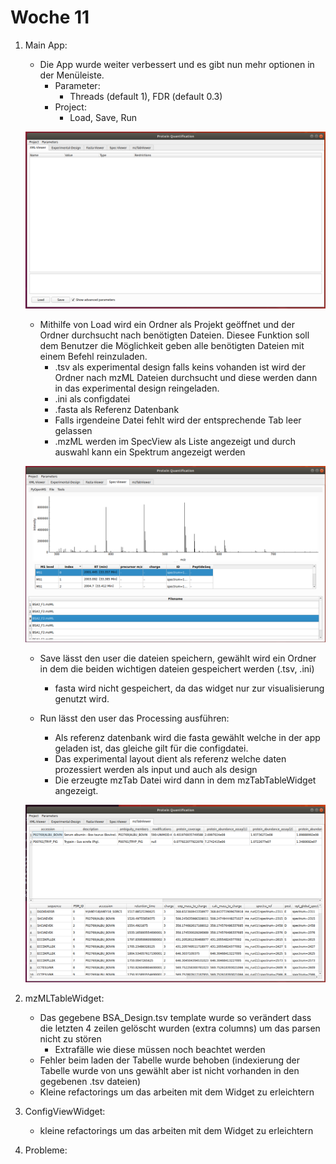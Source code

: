 # Woche 11

1. Main App:

    - Die App wurde weiter verbessert und es gibt nun mehr optionen in der Menüleiste.
        - Parameter:
            - Threads (default 1), FDR (default 0.3)
        - Project:
            - Load, Save, Run

    ![alt text](../Screenshots/Main_App.png )

    - Mithilfe von Load wird ein Ordner als Projekt geöffnet und der Ordner durchsucht nach benötigten Dateien. Diesee Funktion soll dem Benutzer die Möglichkeit
    geben alle benötigten Dateien mit einem Befehl reinzuladen.
        - .tsv als experimental design falls keins vohanden ist wird der Ordner nach mzML Dateien durchsucht
        und diese werden dann in das experimental design reingeladen.
        - .ini als configdatei
        - .fasta als Referenz Datenbank
        - Falls irgendeine Datei fehlt wird der entsprechende Tab leer gelassen
        - .mzML werden im SpecView als Liste angezeigt und durch auswahl kann ein Spektrum angezeigt werden

    ![alt text](../Screenshots/SpecViewerMultiple.png )

    - Save lässt den user die dateien speichern, gewählt wird ein Ordner in dem die beiden wichtigen dateien gespeichert werden (.tsv, .ini)
        - fasta wird nicht gespeichert, da das widget nur zur visualisierung genutzt wird.

    - Run lässt den user das Processing ausführen:
        - Als referenz datenbank wird die fasta gewählt welche in der app geladen ist, das gleiche gilt für die configdatei.
        - Das experimental layout dient als referenz welche daten prozessiert werden als input und auch als design
        - Die erzeugte mzTab Datei wird dann in dem mzTabTableWidget angezeigt.

    ![alt text](../Screenshots/mzTab_afterproc.png )

2. mzMLTableWidget:

    - Das gegebene BSA_Design.tsv template wurde so verändert dass die letzten 4 zeilen gelöscht wurden (extra columns) um das parsen nicht zu stören
        - Extrafälle wie diese müssen noch beachtet werden
    - Fehler beim laden der Tabelle wurde behoben (indexierung der Tabelle wurde von uns gewählt aber ist nicht vorhanden in den gegebenen .tsv dateien)
    - Kleine refactorings um das arbeiten mit dem Widget zu erleichtern

3. ConfigViewWidget:

    - kleine refactorings um das arbeiten mit dem Widget zu erleichtern

4. Probleme:
